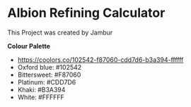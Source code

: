 # Albion Refining Calculator
This Project was created by Jambur


**Colour Palette**
- https://coolors.co/102542-f87060-cdd7d6-b3a394-ffffff
- Oxford blue: #102542
- Bittersweet: #F87060
- Platinum: #CDD7D6
- Khaki: #B3A394
- White: #FFFFFF
